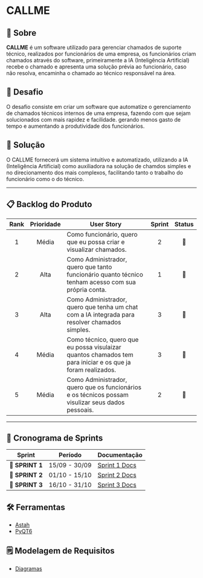# CALLME

## 📕 Sobre 

**CALLME** é um software utilizado para gerenciar chamados de suporte técnico, realizados por funcionários de uma empresa, os funcionários criam chamados através do software, primeiramente a IA (Inteligência Artificial) recebe o chamado e apresenta uma solução prévia ao funcionário, caso não resolva, encaminha o chamado ao técnico responsável na área.


## 🏅 Desafio <a id="desafio"></a>

O desafio consiste em criar um software que automatize o gerenciamento de chamados técnicos internos de uma empresa, fazendo com que sejam solucionados com mais rapidez e facilidade. gerando menos gasto de tempo e aumentando a produtividade dos funcionários.

## 🏅 Solução <a id="solucao"></a>

O CALLME fornecerá um sistema intuitivo e automatizado, utilizando a IA (Inteligência Artificial) como auxiliadora na solução de chamdos simples e no direcionamento dos mais complexos, facilitando tanto o trabalho do funcionário como o do técnico. 

---

## 📋 Backlog do Produto <a id="backlog"></a>

| Rank | Prioridade | User Story                                                                                                                                                                                                     | Sprint | Status |
| :--: | :--------: | -------------------------------------------------------------------------------------------------------------------------------------------------------------------------------------------------------------- | :----: | :----: |
|   1  |    Média    | Como funcionário, quero que eu possa criar e visualizar chamados.                                                                                                                                              |    2   |    🔄   |
|   2  |    Alta    | Como Administrador, quero que tanto funcionário quanto técnico tenham acesso com sua própria conta.                                                                                                            |    1   |    🔄   |
|   3  |    Alta    | Como Administrador, quero que tenha um chat com a IA integrada para resolver chamados simples.                                                                                                                 |    3   |    🔄   |
|   4  |    Média    | Como técnico, quero que eu possa visulaizar quantos chamados tem para iniciar e os que ja foram realizados.                                                                                                    |    3   |    🔄   |
|   5  |    Média    | Como Administrador, quero que os funcionários e os técnicos possam visulizar seus dados pessoais.                                                                                                              |    2   |    🔄   |

---

## 📅 Cronograma de Sprints <a id="sprint"></a>

| Sprint          |    Período    | Documentação                                     |
| --------------- | :-----------: | ------------------------------------------------ |
| 🔖 **SPRINT 1** | 15/09 - 30/09 | [Sprint 1 Docs](link) |
| 🔖 **SPRINT 2** | 01/10 - 15/10 | [Sprint 2 Docs](link) |
| 🔖 **SPRINT 3** | 16/10 - 31/10 | [Sprint 3 Docs](link) |


## 🛠 Ferramentas

- [Astah](https://astah.net/products/astah-uml/)
- [PyQT6](https://pypi.org/project/PyQt6/)


## 🗒️ Modelagem de Requisitos

- [Diagramas](https://github.com/Devluisgsouza/Projeto_Academico/blob/main/Diagrama_de_caso_de_uso.asta)




